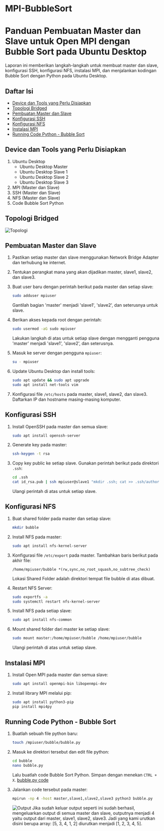 # MPI-BubbleSort
# Panduan Pembuatan Master dan Slave untuk Open MPI dengan Bubble Sort pada Ubuntu Desktop

Laporan ini memberikan langkah-langkah untuk membuat master dan slave, konfigurasi SSH, konfigurasi NFS, instalasi MPI, dan menjalankan kodingan Bubble Sort dengan Python pada Ubuntu Desktop.

## Daftar Isi
- [Device dan Tools yang Perlu Disiapkan](#device-dan-tools-yang-perlu-disiapkan)
- [Topologi Bridged](#topologi-bridged)
- [Pembuatan Master dan Slave](#pembuatan-master-dan-slave)
- [Konfigurasi SSH](#konfigurasi-ssh)
- [Konfigurasi NFS](#konfigurasi-nfs)
- [Instalasi MPI](#instalasi-mpi)
- [Running Code Python - Bubble Sort](#running-code-python---bubble-sort)

## Device dan Tools yang Perlu Disiapkan
1. Ubuntu Desktop
   - Ubuntu Desktop Master
   - Ubuntu Desktop Slave 1
   - Ubuntu Desktop Slave 2
   - Ubuntu Desktop Slave 3
2. MPI (Master dan Slave)
3. SSH (Master dan Slave)
4. NFS (Master dan Slave)
5. Code Bubble Sort Python

## Topologi Bridged
![Topologi](https://github.com/NauvalPerdana/MPI-BubbleSort/blob/main/Topologi.png)

## Pembuatan Master dan Slave
1. Pastikan setiap master dan slave menggunakan Network Bridge Adapter dan terhubung ke internet.
2. Tentukan perangkat mana yang akan dijadikan master, slave1, slave2, dan slave3.
3. Buat user baru dengan perintah berikut pada master dan setiap slave:

    ```bash
    sudo adduser mpiuser
    ```

    Gantilah bagian 'master' menjadi 'slave1', 'slave2', dan seterusnya untuk slave.

4. Berikan akses kepada root dengan perintah:

    ```bash
    sudo usermod -aG sudo mpiuser
    ```

    Lakukan langkah di atas untuk setiap slave dengan mengganti pengguna 'master' menjadi 'slave1', 'slave2', dan seterusnya.

5. Masuk ke server dengan pengguna `mpiuser`:

    ```bash
    su - mpiuser
    ```

6. Update Ubuntu Desktop dan install tools:

    ```bash
    sudo apt update && sudo apt upgrade
    sudo apt install net-tools vim
    ```

7. Konfigurasi file `/etc/hosts` pada master, slave1, slave2, dan slave3. Daftarkan IP dan hostname masing-masing komputer.

## Konfigurasi SSH
1. Install OpenSSH pada master dan semua slave:

    ```bash
    sudo apt install openssh-server
    ```

2. Generate key pada master:

    ```bash
    ssh-keygen -t rsa
    ```

3. Copy key public ke setiap slave. Gunakan perintah berikut pada direktori `.ssh`:

    ```bash
    cd .ssh
    cat id_rsa.pub | ssh mpiuser@slave1 "mkdir .ssh; cat >> .ssh/authorized_keys"
    ```

    Ulangi perintah di atas untuk setiap slave.

## Konfigurasi NFS
1. Buat shared folder pada master dan setiap slave:

    ```bash
    mkdir bubble
    ```

2. Install NFS pada master:

    ```bash
    sudo apt install nfs-kernel-server
    ```

3. Konfigurasi file `/etc/export` pada master. Tambahkan baris berikut pada akhir file:

    ```plaintext
    /home/mpiuser/bubble *(rw,sync,no_root_squash,no_subtree_check)
    ```

    Lokasi Shared Folder adalah direktori tempat file bubble di atas dibuat.

4. Restart NFS Server:

    ```bash
    sudo exportfs -a
    sudo systemctl restart nfs-kernel-server
    ```

5. Install NFS pada setiap slave:

    ```bash
    sudo apt install nfs-common
    ```

6. Mount shared folder dari master ke setiap slave:

    ```bash
    sudo mount master:/home/mpiuser/bubble /home/mpiuser/bubble
    ```

    Ulangi perintah di atas untuk setiap slave.

## Instalasi MPI
1. Install Open MPI pada master dan semua slave:

    ```bash
    sudo apt install openmpi-bin libopenmpi-dev
    ```

2. Install library MPI melalui pip:

    ```bash
    sudo apt install python3-pip
    pip install mpi4py
    ```

## Running Code Python - Bubble Sort
1. Buatlah sebuah file python baru:

    ```bash
    touch /mpiuser/bubble/bubble.py
    ```

2. Masuk ke direktori tersebut dan edit file python:

    ```bash
    cd bubble
    nano bubble.py
    ```

    Lalu buatlah code Bubble Sort Python. Simpan dengan menekan `CTRL + X`.
   [bubble.py code](https://github.com/NauvalPerdana/MPI-BubbleSort/blob/main/bubble.py)

3. Jalankan code tersebut pada master:

    ```bash
    mpirun -np 4 -host master,slave1,slave2,slave3 python3 bubble.py
    ```

   ![Output](https://github.com/NauvalPerdana/MPI-BubbleSort/blob/main/output.png)
    Jika sudah keluar output seperti ini sudah berhasil, mengeluarkan output di semua master dan slave, outputnya menjadi 4 yaitu output dari master, slave1, slave2, slave3. Jadi yang kami urutkan disini berupa array: [5, 3, 4, 1, 2] diurutkan menjadi [1, 2, 3, 4, 5].

   
